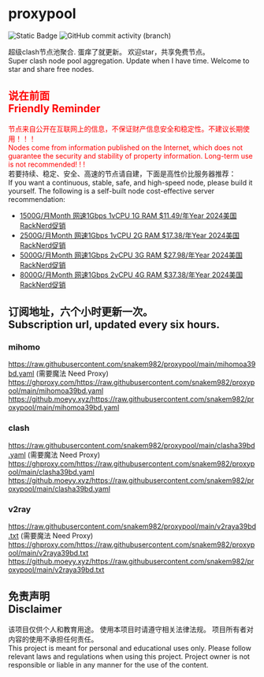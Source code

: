 # proxypool

![Static Badge](https://img.shields.io/badge/ss|ssr|vmess|vless|trojan-free-orange)
![GitHub commit activity (branch)](https://img.shields.io/github/commit-activity/w/snakem982/proxypool?color=DC52FC)


超级clash节点池聚合.
蛋痒了就更新。
欢迎star，共享免费节点。
<br/>
Super clash node pool aggregation.
Update when I have time.
Welcome to star and share free nodes.

## <font color="red">说在前面<br/>Friendly Reminder</font>
<font color="red">节点来自公开在互联网上的信息，不保证财产信息安全和稳定性。不建议长期使用！！！<br/>
Nodes come from information published on the Internet,
which does not guarantee the security and stability of property information.
Long-term use is not recommended! ! !</font><br/>
若要持续、稳定、安全、高速的节点请自建，下面是高性价比服务器推荐：<br/>
If you want a continuous, stable, safe, and high-speed node, please build it yourself.
The following is a self-built node cost-effective server recommendation:
- [1500G/月Month 网速1Gbps 1vCPU 1G RAM $11.49/年Year 2024美国RackNerd促销](https://my.racknerd.com/aff.php?aff=8613&pid=826 "2024美国RackNerd促销")
- [2500G/月Month 网速1Gbps 1vCPU 2G RAM $17.38/年Year 2024美国RackNerd促销](https://my.racknerd.com/aff.php?aff=8613&pid=827 "2024美国RackNerd促销")
- [5000G/月Month 网速1Gbps 2vCPU 3G RAM $27.98/年Year 2024美国RackNerd促销](https://my.racknerd.com/aff.php?aff=8613&pid=828 "2024美国RackNerd促销")
- [8000G/月Month 网速1Gbps 2vCPU 4G RAM $37.38/年Year 2024美国RackNerd促销](https://my.racknerd.com/aff.php?aff=8613&pid=829 "2024美国RackNerd促销")

## 订阅地址，六个小时更新一次。<br/>Subscription url, updated every six hours.
### mihomo
https://raw.githubusercontent.com/snakem982/proxypool/main/mihomoa39bd.yaml  (需要魔法 Need Proxy)
https://ghproxy.com/https://raw.githubusercontent.com/snakem982/proxypool/main/mihomoa39bd.yaml
https://github.moeyy.xyz/https://raw.githubusercontent.com/snakem982/proxypool/main/mihomoa39bd.yaml
### clash
https://raw.githubusercontent.com/snakem982/proxypool/main/clasha39bd.yaml  (需要魔法 Need Proxy)
https://ghproxy.com/https://raw.githubusercontent.com/snakem982/proxypool/main/clasha39bd.yaml
https://github.moeyy.xyz/https://raw.githubusercontent.com/snakem982/proxypool/main/clasha39bd.yaml
### v2ray
https://raw.githubusercontent.com/snakem982/proxypool/main/v2raya39bd.txt  (需要魔法 Need Proxy)
https://ghproxy.com/https://raw.githubusercontent.com/snakem982/proxypool/main/v2raya39bd.txt
https://github.moeyy.xyz/https://raw.githubusercontent.com/snakem982/proxypool/main/v2raya39bd.txt


## 免责声明 <br/>Disclaimer
该项目仅供个人和教育用途。
使用本项目时请遵守相关法律法规。
项目所有者对内容的使用不承担任何责任。
<br/>
This project is meant for personal and educational uses only.
Please follow relevant laws and regulations when using this project.
Project owner is not responsible or liable in any manner for the use of the content.
